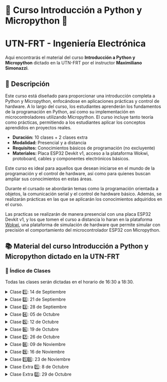 # 🐍 Curso Introducción a Python y Micropython 🐍
# UTN-FRT - Ingeniería Electrónica

Aqui encontrarás el material del curso **Introducción a Python y Micropython** dictado en la UTN-FRT por el instructor **Maximiliano Simonazzi**.

## 📄 Descripción

Este curso está diseñado para proporcionar una introducción completa a Python y Micropython, enfocándose en aplicaciones prácticas y control de hardware. A lo largo del curso, los estudiantes aprenderán los fundamentos de la programación en Python, así como su implementación en microcontroladores utilizando Micropython. El curso incluye tanto teoría como prácticas, permitiendo a los estudiantes aplicar los conceptos aprendidos en proyectos reales.

- **Duración:** 10 clases + 2 clases extra
- **Modalidad:** Presencial y a distancia
- **Requisitos:** Conocimientos básicos de programación (no excluyente)
- **Materiales:** Placa ESP32 Devkit v1, acceso a la plataforma Wokwi, protoboard, cables y componentes electrónicos básicos.

Este curso es ideal para aquellos que desean iniciarse en el mundo de la programación y el control de hardware, así como para quienes buscan ampliar sus conocimientos en estas áreas.

Durante el cursado se abordarán temas como la programación orientada a objetos, la comunicación serial y el control de hardware básico. Además, se realizarán prácticas en las que se aplicarán los conocimientos adquiridos en el curso.

Las practicas se realizarán de manera presencial con una placa ESP32 Devkit v1, y los que tomen el curso a distancia lo haran en la plataforma [Wokwi](https://wokwi.com/), una plataforma de simulación de hardware que permite simular con precisión el comportamiento del microcontrolador ESP32 con Micropython.

## 📚 Material del curso Introducción a Python y Micropython dictado en la UTN-FRT

### 📝 Índice de Clases

Todas las clases serán dictadas en el horario de 16:30 a 18:30.

<details>
<summary>Clase 1️⃣: 14 de Septiembre</summary>

Breve historia de Python y su Filosofía. Principios de diseño de Python (PEP 20). Instalación y Configuración de Python y entornos de desarrollo (IDE).

- **Diapositiva:** [Clase 1](Clase01.pdf)
- **Material Extra:**
  - [Python](https://www.python.org/)
  - [Visual Studio Code](https://code.visualstudio.com/)

</details>

<details>
<summary>Clase 2️⃣: 21 de Septiembre</summary>

Sintaxis Básica y Estructuras de Control. Variables, tipos de datos y operadores. Estructuras de control (if, for, while).

- **Diapositiva:** [Clase 2](Clase02.pdf)

</details>

<details>
<summary>Clase 3️⃣: 28 de Septiembre</summary>

Estructuras de Datos. Listas, tuplas, diccionarios y conjuntos. Manipulación y métodos asociados.

- **Diapositiva:** [Clase 3](Clase03.pdf)

</details>

<details>
<summary>Clase 4️⃣: 05 de Octubre</summary>

Funciones y Módulos. Definición y uso de funciones. Importación y creación de módulos.

- **Diapositiva:** [Clase 4](Clase04.pdf)

</details>

<details>
<summary>Clase 5️⃣: 12 de Octubre</summary>

Conceptos Básicos de POO. Clases y objetos. Métodos y atributos.

- **Diapositiva:** [Clase 5](Clase05.pdf)

</details>

<details>
<summary>Clase 6️⃣: 19 de Octubre</summary>

Qué es un microcontrolador y sus aplicaciones. Comparación entre MicroPython y otros lenguajes de programación para microcontroladores. Instalación de MicroPython en la placa ESP32. Introducción a la programación básica con MicroPython.

- **Diapositiva:** [Clase 6](Clase06.pdf)
- **Material Extra:**
  - [MicroPython](https://micropython.org/)
  - [Documentación de MicroPython](https://docs.micropython.org/en/latest/)
  - [Drivers CH9102X](https://www.wch-ic.com/downloads/CH343SER_ZIP.html)
  - [Drivers CH9102X en el repositorio](driverCH9102X/CH343SER.ZIP)
  - [Thonny](https://thonny.org/)
  - [Ejemplo en Wokwi: Blink con ESP32 y LED onboard](https://wokwi.com/projects/412197049127131137)

</details>

<details>
<summary>Clase 7️⃣: 26 de Octubre</summary>

Control de Hardware Básico. Manejo de pines GPIO. Lectura de sensores y actuadores.

- **Diapositiva:** [Clase 7](Clase07.pdf)
- **Ejemplos en Wokwi:**
  - [Uso de tres LEDs](https://wokwi.com/projects/412813092810329089)
  - [Tres LEDs y tres botones](https://wokwi.com/projects/412816619189701633)
  - [Potenciómetro](https://wokwi.com/projects/412823150331085825)
  - [PWM con un LED](https://wokwi.com/projects/412827239122614273)
  - [Manejo de un servo con potenciómetro](https://wokwi.com/projects/412828987952574465)
  - [Módulo DHT22](https://wokwi.com/projects/412832035326576641)
  - [Gráfica PWM en Desmos](https://www.desmos.com/calculator/wsspteh4rc?lang=es)

</details>

<details>
<summary>Clase 8️⃣: 09 de Noviembre</summary>

Comunicación Serial. UART, I2C, SPI. Comunicación entre dispositivos.

- **Diapositiva:** [Clase 8](Clase08.pdf)
- **Ejemplos en Wokwi:**
  - [Escáner de bus I2C](https://wokwi.com/projects/414079834163793921)
  - [Display LCD 2x16 con I2C](https://wokwi.com/projects/414082182853706753)
  - [Display LCD 2x16 con caracteres custom](https://wokwi.com/projects/414082835855619073)
  - [Display LCD 2x16 con sensor de temperatura](https://wokwi.com/projects/414083765618679809)
  - [Dos displays LCD 2x16 con sensor de temperatura](https://wokwi.com/projects/414085167768395777)
  - [Display OLED SSD1306](https://wokwi.com/projects/414092239396279297)
  - [Display OLED SSD1306 con sensor de temperatura](https://wokwi.com/projects/414092844302002177)
  - [Creador de caracteres para LCD](https://maxpromer.github.io/LCD-Character-Creator/)

</details>

<details>
<summary>Clase 9️⃣: 16 de Noviembre</summary>

Estación. Punto de acceso. Web server.

- **Diapositiva:** [Clase 9](Clase09.pdf)

</details>

<details>
<summary>Clase 1️⃣0️⃣: 23 de Noviembre</summary>

Laboratorio: Control de LEDs, botones y buzzer mediante pulsadores y por internet.

- **Ejemplos en Wokwi:**
  - [LEDs, botones y buzzer](https://wokwi.com/projects/414134246575354881)
  - [Juego Simon](https://wokwi.com/projects/414937512735548417)
  - [Notificación por Whatsapp](https://wokwi.com/projects/415309631171881985)

</details>

<details>
<summary>Clase Extra 1️⃣: 8 de Octubre</summary>

Bibliotecas Estándar y Externas. Introducción a las bibliotecas estándar de Python. Uso de bibliotecas populares (NumPy, matplotlib).

- **Diapositiva:** [Clase Extra 1](Clase_extra01.pdf)

</details>

<details>
<summary>Clase Extra 2️⃣: 29 de Octubre</summary>

Trabajando en equipo. Git y GitHub.

- **Diapositiva:** [Clase Extra 2](Clase_extra02.pdf)

</details>